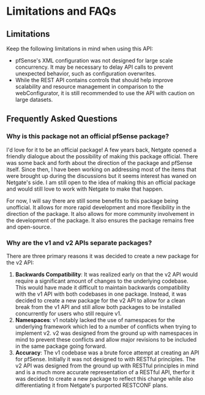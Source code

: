 # Limitations and FAQs

## Limitations

Keep the following limitations in mind when using this API:

- pfSense's XML configuration was not designed for large scale concurrency. It may be necessary to delay API calls to
  prevent unexpected behavior, such as configuration overwrites.
- While the REST API contains controls that should help improve scalability and resource management in comparison to 
  the webConfigurator, it is still recommended to use the API with caution on large datasets.

## Frequently Asked Questions

### Why is this package not an official pfSense package?

I'd love for it to be an official package! A few years back, Netgate opened a friendly dialogue about the
possibility of making this package official. There was some back and forth about the direction of the package and pfSense
itself. Since then, I have been working on addressing most of the items that were brought up during the discussions but
it seems interest has waned on Netgate's side. I am still open to the idea of making this an official package and would
still love to work with Netgate to make that happen.

For now, I will say there are still some benefits to this package being unofficial. It allows for more rapid development and
more flexibility in the direction of the package. It also allows for more community involvement in the development of the
package. It also ensures the package remains free and open-source.

### Why are the v1 and v2 APIs separate packages?

There are three primary reasons it was decided to create a new package for the v2 API:

1. **Backwards Compatibility**: It was realized early on that the v2 API would require a significant amount of changes to
the underlying codebase. This would have made it difficult to maintain backwards compatibility with the v1 API with both 
codebases in one package. Instead, it was decided to create a new package for the v2 API to allow for a clean break from
the v1 API and still allow both packages to be installed concurrently for users who still require v1.
2. **Namespaces**: v1 notably lacked the use of namespaces for the underlying framework which led to a number of conflicts
when trying to implement v2. v2 was designed from the ground up with namespaces in mind to prevent these conflicts and
allow major revisions to be included in the same package going forward.
3. **Accuracy**: The v1 codebase was a brute force attempt at creating an API for pfSense. Initially it was not 
designed to with RESTful principles. The v2 API was designed from the ground up with RESTful principles in mind and
is a much more accurate representation of a RESTful API, therfor it was decided to create a new package to reflect this
change while also differentiating it from Netgate's purported RESTCONF plans.

